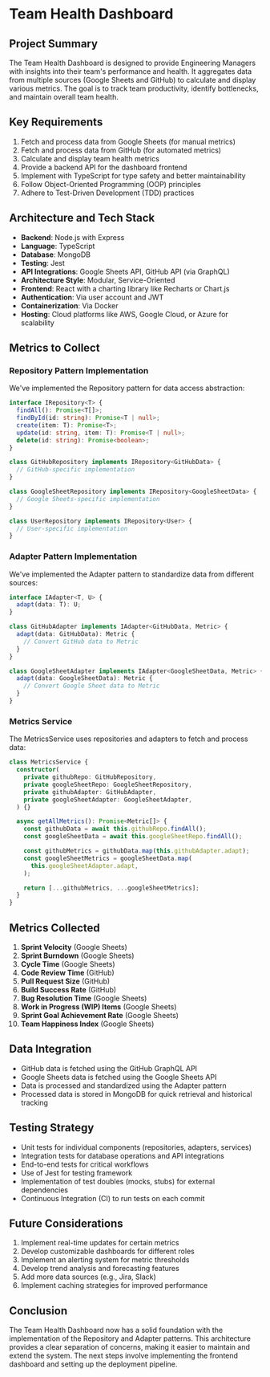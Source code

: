 # Team Health Dashboard

## Project Summary

The Team Health Dashboard is designed to provide Engineering Managers with insights into their team's performance and health. It aggregates data from multiple sources (Google Sheets and GitHub) to calculate and display various metrics. The goal is to track team productivity, identify bottlenecks, and maintain overall team health.

## Key Requirements

1. Fetch and process data from Google Sheets (for manual metrics)
2. Fetch and process data from GitHub (for automated metrics)
3. Calculate and display team health metrics
4. Provide a backend API for the dashboard frontend
5. Implement with TypeScript for type safety and better maintainability
6. Follow Object-Oriented Programming (OOP) principles
7. Adhere to Test-Driven Development (TDD) practices

## Architecture and Tech Stack

- **Backend**: Node.js with Express
- **Language**: TypeScript
- **Database**: MongoDB
- **Testing**: Jest
- **API Integrations**: Google Sheets API, GitHub API (via GraphQL)
- **Architecture Style**: Modular, Service-Oriented
- **Frontend**: React with a charting library like Recharts or Chart.js
- **Authentication**: Via user account and JWT
- **Containerization**: Via Docker
- **Hosting**: Cloud platforms like AWS, Google Cloud, or Azure for scalability

## Metrics to Collect

### Repository Pattern Implementation

We've implemented the Repository pattern for data access abstraction:

```typescript
interface IRepository<T> {
  findAll(): Promise<T[]>;
  findById(id: string): Promise<T | null>;
  create(item: T): Promise<T>;
  update(id: string, item: T): Promise<T | null>;
  delete(id: string): Promise<boolean>;
}

class GitHubRepository implements IRepository<GitHubData> {
  // GitHub-specific implementation
}

class GoogleSheetRepository implements IRepository<GoogleSheetData> {
  // Google Sheets-specific implementation
}

class UserRepository implements IRepository<User> {
  // User-specific implementation
}
```

### Adapter Pattern Implementation

We've implemented the Adapter pattern to standardize data from different sources:

```typescript
interface IAdapter<T, U> {
  adapt(data: T): U;
}

class GitHubAdapter implements IAdapter<GitHubData, Metric> {
  adapt(data: GitHubData): Metric {
    // Convert GitHub data to Metric
  }
}

class GoogleSheetAdapter implements IAdapter<GoogleSheetData, Metric> {
  adapt(data: GoogleSheetData): Metric {
    // Convert Google Sheet data to Metric
  }
}
```

### Metrics Service

The MetricsService uses repositories and adapters to fetch and process data:

```typescript
class MetricsService {
  constructor(
    private githubRepo: GitHubRepository,
    private googleSheetRepo: GoogleSheetRepository,
    private githubAdapter: GitHubAdapter,
    private googleSheetAdapter: GoogleSheetAdapter,
  ) {}

  async getAllMetrics(): Promise<Metric[]> {
    const githubData = await this.githubRepo.findAll();
    const googleSheetData = await this.googleSheetRepo.findAll();

    const githubMetrics = githubData.map(this.githubAdapter.adapt);
    const googleSheetMetrics = googleSheetData.map(
      this.googleSheetAdapter.adapt,
    );

    return [...githubMetrics, ...googleSheetMetrics];
  }
}
```

## Metrics Collected

1. **Sprint Velocity** (Google Sheets)
2. **Sprint Burndown** (Google Sheets)
3. **Cycle Time** (Google Sheets)
4. **Code Review Time** (GitHub)
5. **Pull Request Size** (GitHub)
6. **Build Success Rate** (GitHub)
7. **Bug Resolution Time** (Google Sheets)
8. **Work in Progress (WIP) Items** (Google Sheets)
9. **Sprint Goal Achievement Rate** (Google Sheets)
10. **Team Happiness Index** (Google Sheets)

## Data Integration

- GitHub data is fetched using the GitHub GraphQL API
- Google Sheets data is fetched using the Google Sheets API
- Data is processed and standardized using the Adapter pattern
- Processed data is stored in MongoDB for quick retrieval and historical tracking

## Testing Strategy

- Unit tests for individual components (repositories, adapters, services)
- Integration tests for database operations and API integrations
- End-to-end tests for critical workflows
- Use of Jest for testing framework
- Implementation of test doubles (mocks, stubs) for external dependencies
- Continuous Integration (CI) to run tests on each commit

## Future Considerations

1. Implement real-time updates for certain metrics
2. Develop customizable dashboards for different roles
3. Implement an alerting system for metric thresholds
4. Develop trend analysis and forecasting features
5. Add more data sources (e.g., Jira, Slack)
6. Implement caching strategies for improved performance

## Conclusion

The Team Health Dashboard now has a solid foundation with the implementation of the Repository and Adapter patterns. This architecture provides a clear separation of concerns, making it easier to maintain and extend the system. The next steps involve implementing the frontend dashboard and setting up the deployment pipeline.
